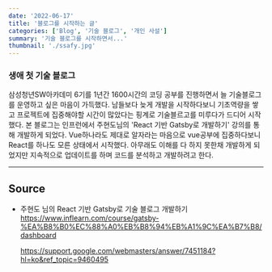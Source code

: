 ```yaml
---
date: '2022-06-17'
title: '블로그를 시작하는 글'
categories: ['Blog', '기술 블로그', '개인 사설']
summary: '기술 블로그를 시작하면서...'
thumbnail: './ssafy.jpg'
---
```


### 생애 첫 기술 블로그

삼성청년SW아카데미 6기를 1년간 1600시간의 코딩 공부를 진행하면서 늘 기술블로그를 운영하고 싶은 마음이 가득했다. 남들보다 늦게 개발을 시작하다보니 기초역량을 쌓고 프로젝트에 집중해야할 시간이 많았다는 핑계로 기술블르고를 미루다가 드디어 시작했다.
본 블로그는 인프런에서 주현도님의 'React 기반 Gatsby로 개발하기' 강의를 통해 개발하게 되었다. Vue하나라도 제대로 알자라는 마음으로 vue공부에 집중하다보니 React를 하나도 모른 상태에서 시작했다. 아무래도 이해를 다 하지 못한채 개발하게 되었지만 지속적으로 업데이트를 하며 코드를 분석하고 개발하려고 한다.

---

## Source

- 주현도 님의 React 기반 Gatsby로 기술 블로그 개발하기
  [<https://www.inflearn.com/course/gatsby-%EA%B8%B0%EC%88%A0%EB%B8%94%EB%A1%9C%EA%B7%B8/dashboard>](https://www.inflearn.com/course/gatsby-%EA%B8%B0%EC%88%A0%EB%B8%94%EB%A1%9C%EA%B7%B8/dashboard)

  [<https://support.google.com/webmasters/answer/7451184?hl=ko&ref_topic=9460495>](https://support.google.com/webmasters/answer/7451184?hl=ko&ref_topic=9460495)
